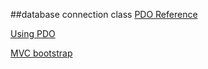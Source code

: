 ##database connection class
[PDO Reference](https://phpdelusions.net/pdo)

[Using PDO](https://github.com/reoim/TIL/blob/master/PHP/Resources/database.php)

[MVC bootstrap](https://github.com/reoim/Object-Oriented-PHP/blob/master/classes/Bootstrap.php)
